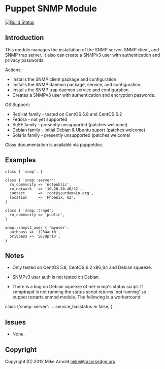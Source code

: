 Puppet SNMP Module
==================

[![Build Status](https://secure.travis-ci.org/razorsedge/puppet-snmp.png?branch=master)](http://travis-ci.org/razorsedge/puppet-snmp)

Introduction
------------

This module manages the installation of the SNMP server, SNMP client, and SNMP
trap server.  It also can create a SNMPv3 user with authentication and privacy
passwords.

Actions:

* Installs the SNMP client package and configuration.
* Installs the SNMP daemon package, service, and configuration.
* Installs the SNMP trap daemon service and configuration.
* Creates a SNMPv3 user with authentication and encryption paswords.

OS Support:

* RedHat family  - tested on CentOS 5.8 and CentOS 6.2
* Fedora         - not yet supported
* SuSE family    - presently unsupported (patches welcome)
* Debian family  - initial Debian & Ubuntu suport (patches welcome)
* Solaris family - presently unsupported (patches welcome)

Class documentation is available via puppetdoc.

Examples
--------

    class { 'snmp': }

    class { 'snmp::server':
      ro_community => 'notpublic',
      ro_network   => '10.20.30.40/32',
      contact      => 'root@yourdomain.org',
      location     => 'Phoenix, AZ',
    }

    class { 'snmp::trapd':
      ro_community => 'public',
    }

    snmp::snmpv3_user { 'myuser':
      authpass => '1234auth',
      privpass => '5678priv',
    }

Notes
-----

* Only tested on CentOS 5.8, CentOS 6.2 x86_64 and Debian squeeze.

* SNMPv3 user auth is not tested on Debian.

* There is a bug on Debian squeeze of net-snmp's status script. If snmptrapd is not running the status script returns 'not running' so puppet restarts snmpd module. The following is a workarround

class {'snmp::server':
  ...
  service_hasstatus => false,
}


Issues
------

* None.

Copyright
---------

Copyright (C) 2012 Mike Arnold <mike@razorsedge.org>
